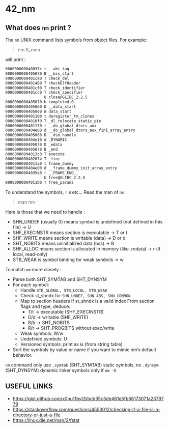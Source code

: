 # 42_nm

## What does `nm` print ?

The `nm` UNIX command lists symbols from object files. For example:

> nm ft_nmn

will print : 

```bash
000000000040037c r __abi_tag
0000000000405070 B __bss_start
0000000000401ca0 T check_del
0000000000401480 T checkElfHeader
0000000000401cf0 T check_identifier
0000000000401cc0 T check_specifier
                 U close@GLIBC_2.2.5
0000000000405070 b completed.0
0000000000405060 D __data_start
0000000000405060 W data_start
0000000000401100 t deregister_tm_clones
00000000004010f0 T _dl_relocate_static_pie
0000000000401170 t __do_global_dtors_aux
0000000000404e08 d __do_global_dtors_aux_fini_array_entry
0000000000405068 D __dso_handle
0000000000404e10 d _DYNAMIC
0000000000405070 D _edata
0000000000405078 B _end
00000000004013c0 T execute
0000000000402674 T _fini
00000000004011a0 t frame_dummy
0000000000404e00 d __frame_dummy_init_array_entry
00000000004035e8 r __FRAME_END__
                 U free@GLIBC_2.2.5
00000000004011b0 T free_params
```

To understand the symbols, `r` `B` etc... 
Read the man of `nm` :
> man nm

Here is those that we need to handle :

- SHN_UNDEF (usually 0) means symbol is undefined (not defined in this file) → U
- SHF_EXECINSTR means section is executable → T or t
- SHF_WRITE means section is writable (data) → D or d
- SHT_NOBITS means uninitialized data (bss) → B
- SHF_ALLOC means section is allocated in memory (like .rodata) → r (if local, read-only)
- STB_WEAK is symbol binding for weak symbols → w

To match `nm` more closely : 

- Parse both SHT_SYMTAB and SHT_DYNSYM
- For each symbol:
    - Handle `STB_GLOBAL, STB_LOCAL, STB_WEAK`
    - Check st_shndx for `SHN_UNDEF, SHN_ABS, SHN_COMMON`
    - Map to section headers if st_shndx is a valid index
    From section flags and type, deduce:
        - T/t → executable (SHF_EXECINSTR)
        - D/d → writable (SHF_WRITE)
        - B/b → SHT_NOBITS
        - R/r → SHT_PROGBITS without exec/write
    - Weak symbols: W/w
    - Undefined symbols: U
    - Versioned symbols: print as is (from string table)
- Sort the symbols by value or name if you want to mimic nm’s default behavior.

`nm` command only use `.symtab` (SHT_SYMTAB) static symbols, no `.dynsym` (SHT_DYNSYM) dynamic linker symbols
only if `nm -D`

## USEFUL LINKS 

- https://gist.github.com/x0nu11byt3/bcb35c3de461e5fb66173071a2379779
- https://stackoverflow.com/questions/4553012/checking-if-a-file-is-a-directory-or-just-a-file
- https://linux.die.net/man/2/fstat
